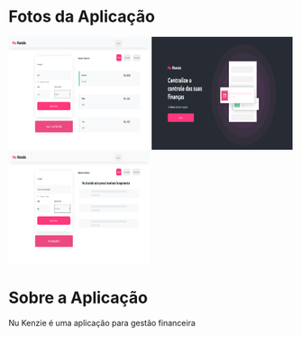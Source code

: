# Fotos da Aplicação

<img src="./src/imagens/Captura%20de%20tela%20de%202022-04-27%2014-31-54.png" width=250 height=200/>
<img src="./src/imagens/Captura%20de%20tela%20de%202022-04-27%2014-32-21.png" width=250 height=200/>
<img src="./src/imagens/Captura%20de%20tela%20de%202022-04-27%2014-32-31.png" width=250 height=200/>

# Sobre a Aplicação

<p>Nu Kenzie é uma aplicação para gestão financeira</p>
